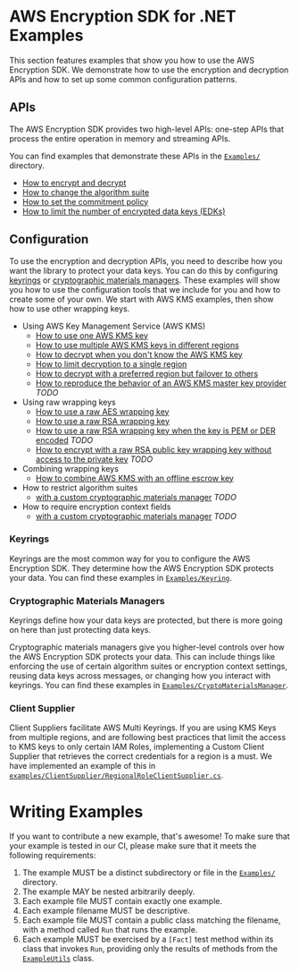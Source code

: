 # AWS Encryption SDK for .NET Examples

This section features examples that show you
how to use the AWS Encryption SDK.
We demonstrate how to use the encryption and decryption APIs
and how to set up some common configuration patterns.

## APIs

The AWS Encryption SDK provides two high-level APIs:
one-step APIs that process the entire operation in memory
and streaming APIs.

You can find examples that demonstrate these APIs
in the [`Examples/`](./) directory.

* [How to encrypt and decrypt](./Keyring/AwsKmsKeyringExample.cs)
* [How to change the algorithm suite](./NonSigningAlgorithmSuiteExample.cs)
* [How to set the commitment policy](./CommitmentPolicy.cs)
* [How to limit the number of encrypted data keys (EDKs)](./LimitEncryptedDataKeysExample.cs)

## Configuration

To use the encryption and decryption APIs,
you need to describe how you want the library to protect your data keys.
You can do this by configuring
[keyrings](#keyrings) or [cryptographic materials managers](#cryptographic-materials-managers).
These examples will show you how to use the configuration tools that we include for you
and how to create some of your own.
We start with AWS KMS examples, then show how to use other wrapping keys.

* Using AWS Key Management Service (AWS KMS)
    * [How to use one AWS KMS key](./Keyring/AwsKmsKeyringExample.cs)
    * [How to use multiple AWS KMS keys in different regions](./Keyring/AwsKmsMrkDiscoveryMultiKeyringExample.cs)
    * [How to decrypt when you don't know the AWS KMS key](./Keyring/AwsKmsDiscoveryKeyringExample.cs)
    * [How to limit decryption to a single region](./Keyring/AwsKmsMrkDiscoveryKeyringExample.cs)
    * [How to decrypt with a preferred region but failover to others](./Keyring/AwsKmsMrkDiscoveryMultiKeyringExample.cs)
    * [How to reproduce the behavior of an AWS KMS master key provider](./) *TODO*
* Using raw wrapping keys
    * [How to use a raw AES wrapping key](./Keyring/RawAESKeyringExample.cs)
    * [How to use a raw RSA wrapping key](./Keyring/RawRSAKeyringExample.cs)
    * [How to use a raw RSA wrapping key when the key is PEM or DER encoded](./) *TODO*
    * [How to encrypt with a raw RSA public key wrapping key without access to the private key](./) *TODO*
* Combining wrapping keys
    * [How to combine AWS KMS with an offline escrow key](./Keyring/MultiKeyringExample.cs)
* How to restrict algorithm suites
    * [with a custom cryptographic materials manager](./) *TODO*
* How to require encryption context fields
    * [with a custom cryptographic materials manager](./) *TODO*

### Keyrings

Keyrings are the most common way for you to configure the AWS Encryption SDK.
They determine how the AWS Encryption SDK protects your data.
You can find these examples in [`Examples/Keyring`](./Keyring).

### Cryptographic Materials Managers

Keyrings define how your data keys are protected,
but there is more going on here than just protecting data keys.

Cryptographic materials managers give you higher-level controls
over how the AWS Encryption SDK protects your data.
This can include things like
enforcing the use of certain algorithm suites or encryption context settings,
reusing data keys across messages,
or changing how you interact with keyrings.
You can find these examples in
[`Examples/CryptoMaterialsManager`](./CryptoMaterialsManager).

### Client Supplier

Client Suppliers facilitate AWS Multi Keyrings. If you are using KMS Keys from 
multiple regions, and are following best practices that limit the access to KMS
keys to only certain IAM Roles, implementing a Custom Client Supplier that retrieves
the correct credentials for a region is a must.
We have implemented an example of this in
[`examples/ClientSupplier/RegionalRoleClientSupplier.cs`](./ClientSupplier/RegionalRoleClientSupplier.cs).

# Writing Examples

If you want to contribute a new example, that's awesome!
To make sure that your example is tested in our CI,
please make sure that it meets the following requirements:

1. The example MUST be a distinct subdirectory or file in the [`Examples/`](./) directory.
1. The example MAY be nested arbitrarily deeply.
1. Each example file MUST contain exactly one example.
1. Each example filename MUST be descriptive.
1. Each example file MUST contain a public class matching the filename, 
   with a method called `Run` that runs the example.
1. Each example MUST be exercised by a `[Fact]` test method within its class that invokes `Run`,
   providing only the results of methods from the [`ExampleUtils`](./ExampleUtils/ExampleUtils.cs) class.
